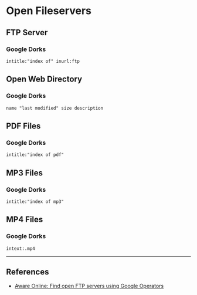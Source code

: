# Open Fileservers

## FTP Server

### Google Dorks

```
intitle:"index of" inurl:ftp
```

## Open Web Directory

### Google Dorks

```
name "last modified" size description
```

## PDF Files

### Google Dorks

```
intitle:"index of pdf"
```

## MP3 Files

### Google Dorks

```
intitle:"index of mp3"
```

## MP4 Files

### Google Dorks

```
intext:.mp4
```

---
## References

- [Aware Online: Find open FTP servers using Google Operators](https://www.aware-online.com/en/osint-tutorials/find-open-ftp-servers/)